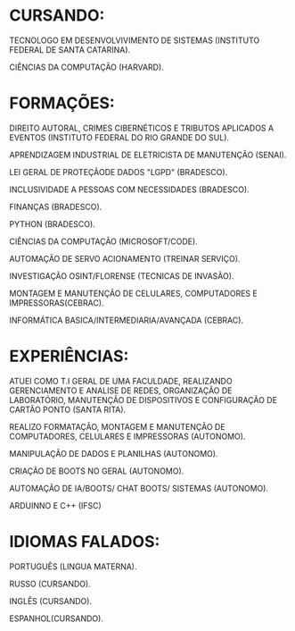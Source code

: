 # CURSANDO:
TECNOLOGO EM DESENVOLVIVIMENTO DE SISTEMAS (INSTITUTO FEDERAL DE SANTA CATARINA).

CIÊNCIAS DA COMPUTAÇÃO (HARVARD).

# FORMAÇÕES:
DIREITO AUTORAL, CRIMES CIBERNÉTICOS E TRIBUTOS APLICADOS A EVENTOS (INSTITUTO FEDERAL DO RIO GRANDE DO SUL).

APRENDIZAGEM INDUSTRIAL DE ELETRICISTA DE MANUTENÇÂO (SENAI).

LEI GERAL DE PROTEÇÃODE DADOS "LGPD" (BRADESCO).

INCLUSIVIDADE A PESSOAS COM NECESSIDADES (BRADESCO).

FINANÇAS (BRADESCO).

PYTHON (BRADESCO).

CIÊNCIAS DA COMPUTAÇÂO (MICROSOFT/CODE).

AUTOMAÇÃO DE SERVO ACIONAMENTO (TREINAR SERVIÇO).

INVESTIGAÇÃO OSINT/FLORENSE (TECNICAS DE INVASÃO).

MONTAGEM E MANUTENÇÃO DE CELULARES, COMPUTADORES E IMPRESSORAS(CEBRAC).

INFORMÁTICA BASICA/INTERMEDIARIA/AVANÇADA (CEBRAC).


# EXPERIÊNCIAS:
ATUEI COMO T.I GERAL DE UMA FACULDADE, REALIZANDO GERENCIAMENTO E ANALISE DE REDES, ORGANIZAÇÃO DE LABORATÓRIO, MANUTENÇÃO DE DISPOSITIVOS E CONFIGURAÇÃO DE CARTÃO PONTO (SANTA RITA).

REALIZO FORMATAÇÃO, MONTAGEM E MANUTENÇÃO DE COMPUTADORES, CELULARES E IMPRESSORAS (AUTONOMO).

MANIPULAÇÂO DE DADOS E PLANILHAS (AUTONOMO).

CRIAÇÃO DE BOOTS NO GERAL (AUTONOMO).

AUTOMAÇÃO DE IA/BOOTS/ CHAT BOOTS/ SISTEMAS (AUTONOMO).

ARDUINNO E C++ (IFSC)

# IDIOMAS FALADOS:

PORTUGUÊS (LINGUA MATERNA).

RUSSO (CURSANDO).

INGLÊS (CURSANDO).

ESPANHOL(CURSANDO).
